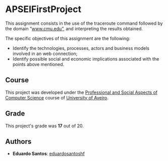 # APSEIFirstProject

This assignment consists in the use of the traceroute command followed by the domain ”www.cmu.edu”, and interpreting the results obtained.

The specific objectives of this assignment are the following:
* Identify the technologies, processes, actors and business models involved in an web connection;
* Identify possible social and economic implications associated with the points above mentioned.

## Course
This project was developed under the [Professional and Social Aspects of Computer Science](https://www.ua.pt/en/uc/12271) course of [University of Aveiro](https://www.ua.pt/).

## Grade 
This project's grade was **17** out of 20.

## Authors
* **Eduardo Santos**: [eduardosantoshf](https://github.com/eduardosantoshf)

